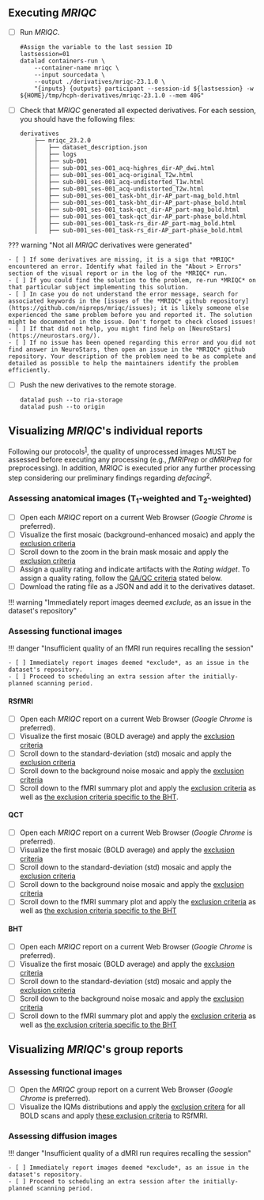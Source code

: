 ## Executing *MRIQC*

- [ ] Run *MRIQC*.
    ```shell
    #Assign the variable to the last session ID
    lastsession=01
    datalad containers-run \
        --container-name mriqc \
        --input sourcedata \
        --output ./derivatives/mriqc-23.1.0 \
        "{inputs} {outputs} participant --session-id ${lastsession} -w ${HOME}/tmp/hcph-derivatives/mriqc-23.1.0 --mem 40G"
    ```
- [ ] Check that *MRIQC* generated all expected derivatives. For each session, you should have the following files:
    ``` {.shell hl_lines="22-23 40-41 58-59"}
    derivatives
        ├── mriqc_23.2.0
        │   ├── dataset_description.json
        │   ├── logs
        │   ├── sub-001
        │   ├── sub-001_ses-001_acq-highres_dir-AP_dwi.html
        │   ├── sub-001_ses-001_acq-original_T2w.html
        │   ├── sub-001_ses-001_acq-undistorted_T1w.html
        │   ├── sub-001_ses-001_acq-undistorted_T2w.html
        │   ├── sub-001_ses-001_task-bht_dir-AP_part-mag_bold.html
        │   ├── sub-001_ses-001_task-bht_dir-AP_part-phase_bold.html
        │   ├── sub-001_ses-001_task-qct_dir-AP_part-mag_bold.html
        │   ├── sub-001_ses-001_task-qct_dir-AP_part-phase_bold.html
        │   ├── sub-001_ses-001_task-rs_dir-AP_part-mag_bold.html
        │   ├── sub-001_ses-001_task-rs_dir-AP_part-phase_bold.html
    ```

??? warning "Not all *MRIQC* derivatives were generated"

    - [ ] If some derivatives are missing, it is a sign that *MRIQC* encountered an error. Identify what failed in the "About > Errors" section of the visual report or in the log of the *MRIQC* run.
    - [ ] If you could find the solution to the problem, re-run *MRIQC* on that particular subject implementing this solution.
    - [ ] In case you do not understand the error message, search for associated keywords in the [issues of the *MRIQC* github repository](https://github.com/nipreps/mriqc/issues); it is likely someone else experienced the same problem before you and reported it. The solution might be documented in the issue. Don't forget to check closed issues!
    - [ ] If that did not help, you might find help on [NeuroStars](https://neurostars.org/).
    - [ ] If no issue has been opened regarding this error and you did not find answer in NeuroStars, then open an issue in the *MRIQC* github repository. Your description of the problem need to be as complete and detailed as possible to help the maintainers identify the problem efficiently.


- [ ] Push the new derivatives to the remote storage.
    ```shell
    datalad push --to ria-storage
    datalad push --to origin
    ```

## Visualizing *MRIQC*'s individual reports

Following our protocols<sup>[1]</sup>, the quality of unprocessed images MUST be assessed before executing any processing (e.g., *fMRIPrep* or *dMRIPrep* for preprocessing).
In addition, *MRIQC* is executed prior any further processing step considering our preliminary findings regarding *defacing*<sup>[2]</sup>.

### Assessing anatomical images (T<sub>1</sub>-weighted and T<sub>2</sub>-weighted)
- [ ] Open each *MRIQC* report on a current Web Browser (*Google Chrome* is preferred).
- [ ] Visualize the first mosaic (background-enhanced mosaic) and apply the [exclusion criteria](qaqc-criteria.md#background-enhanced-mosaic)
- [ ] Scroll down to the zoom in the brain mask mosaic and apply the [exclusion criteria](qaqc-criteria.md#zoomed-in-brain-mosaic)
- [ ] Assign a quality rating and indicate artifacts with the *Rating widget*.
    To assign a quality rating, follow the [QA/QC criteria]() stated below.
- [ ] Download the rating file as a JSON and add it to the derivatives dataset.

!!! warning "Immediately report images deemed *exclude*, as an issue in the dataset's repository"

### Assessing functional images

!!! danger "Insufficient quality of an fMRI run requires recalling the session"

    - [ ] Immediately report images deemed *exclude*, as an issue in the dataset's repository.
    - [ ] Proceed to scheduling an extra session after the initially-planned scanning period.

#### RSfMRI
- [ ] Open each *MRIQC* report on a current Web Browser (*Google Chrome* is preferred).
- [ ] Visualize the first mosaic (BOLD average) and apply the [exclusion criteria](qaqc-criteria.md#bold-average)
- [ ] Scroll down to the standard-deviation (std) mosaic and apply the [exclusion criteria](qaqc-criteria.md#standard-deviation-mosaic)
- [ ] Scroll down to the background noise mosaic and apply the [exclusion criteria](qaqc-criteria.md#background-noise-mosaic)
- [ ] Scroll down to the fMRI summary plot and apply the [exclusion criteria](qaqc-criteria.md#fmri-summary-plot) as well as [the exclusion criteria specific to the BHT](qaqc-criteria.md#resting-state).

#### QCT
- [ ] Open each *MRIQC* report on a current Web Browser (*Google Chrome* is preferred).
- [ ] Visualize the first mosaic (BOLD average) and apply the [exclusion criteria](qaqc-criteria.md#bold-average)
- [ ] Scroll down to the standard-deviation (std) mosaic and apply the [exclusion criteria](qaqc-criteria.md#standard-deviation-mosaic)
- [ ] Scroll down to the background noise mosaic and apply the [exclusion criteria](qaqc-criteria.md#background-noise-mosaic)
- [ ] Scroll down to the fMRI summary plot and apply the [exclusion criteria](qaqc-criteria.md#fmri-summary-plot) as well as [the exclusion criteria specific to the BHT](qaqc-criteria.md#quality-control-task) 

#### BHT
- [ ] Open each *MRIQC* report on a current Web Browser (*Google Chrome* is preferred).
- [ ] Visualize the first mosaic (BOLD average) and apply the [exclusion criteria](qaqc-criteria.md#bold-average)
- [ ] Scroll down to the standard-deviation (std) mosaic and apply the [exclusion criteria](qaqc-criteria.md#standard-deviation-mosaic)
- [ ] Scroll down to the background noise mosaic and apply the [exclusion criteria](qaqc-criteria.md#background-noise-mosaic)
- [ ] Scroll down to the fMRI summary plot and apply the [exclusion criteria](qaqc-criteria.md#fmri-summary-plot) as well as [the exclusion criteria specific to the BHT](qaqc-criteria.md#breath-holding-task) 

## Visualizing *MRIQC*'s group reports

### Assessing functional images
- [ ] Open the *MRIQC* group report on a current Web Browser (*Google Chrome* is preferred).
- [ ] Visualize the IQMs distributions and apply the [exclusion critera](qaqc-criteria.md#group-report) for all BOLD scans and apply [these exclusion criteria](qaqc-criteria.md#group-report-1) to RSfMRI.

### Assessing diffusion images


!!! danger "Insufficient quality of a dMRI run requires recalling the session"

    - [ ] Immediately report images deemed *exclude*, as an issue in the dataset's repository.
    - [ ] Proceed to scheduling an extra session after the initially-planned scanning period.


[1]: https://doi.org/10.3389/fnimg.2022.1073734 "Provins, C., … Esteban, O. (2023). Quality Control in functional MRI studies with MRIQC and fMRIPrep. Frontiers in Neuroimaging 1:1073734. doi:10.3389/fnimg.2022.1073734 (OA)."
[2]: https://rr.peercommunityin.org/articles/rec?id=346 "Provins, C., … Esteban, O. (2023). Defacing biases in manual and automated quality assessments of structural MRI with MRIQC, Stage 1 IPA (in principle acceptance) of Version 3 by Peer Community in Registered Reports."
